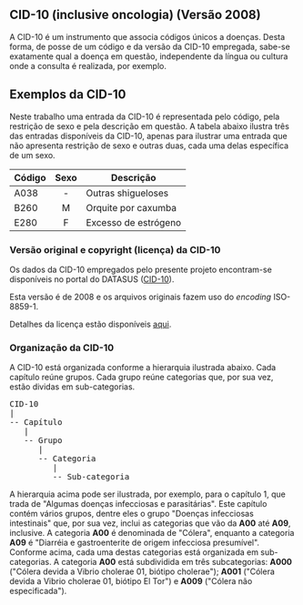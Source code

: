 ## CID-10 (inclusive oncologia) (Versão 2008)

A CID-10 é um instrumento que associa códigos
únicos a doenças. Desta forma, de posse de um código e da versão da CID-10
empregada, sabe-se exatamente qual a doença em questão, independente da
língua ou cultura onde a consulta é realizada, por exemplo.

## Exemplos da CID-10

Neste trabalho uma entrada da CID-10 é representada pelo código,
pela restrição de sexo e pela descrição em questão. A tabela abaixo ilustra
três das entradas disponíveis da CID-10, apenas para ilustrar uma entrada que
não apresenta restrição de sexo e outras duas, cada uma delas específica de um
sexo.

| Código | Sexo | Descrição            |
| ------ | :--: | -------------------- |
| A038   |  -   | Outras shigueloses   |
| B260   |  M   | Orquite por caxumba  |
| E280   |  F   | Excesso de estrógeno |

### Versão original e copyright (licença) da CID-10

Os dados da CID-10 empregados pelo presente projeto encontram-se disponíveis
no portal do DATASUS
([CID-10](http://www.datasus.gov.br/cid10/V2008/cid10.htm)).

Esta versão é de 2008 e os arquivos originais fazem uso do _encoding_
ISO-8859-1.

Detalhes da licença estão disponíveis
[aqui](http://www.datasus.gov.br/cid10/V2008/cid10.htm).

### Organização da CID-10

A CID-10 está organizada conforme a hierarquia ilustrada abaixo.
Cada capítulo reúne grupos. Cada grupo reúne categorias que,
por sua vez, estão dividas em sub-categorias.

<pre>
CID-10
|
-- Capítulo 
   |
   -- Grupo
      |
      -- Categoria
         |
         -- Sub-categoria
</pre>

A hierarquia acima pode ser ilustrada, por exemplo, para o capítulo 1,
que trada de "Algumas doenças infecciosas e parasitárias". Este capítulo contém vários grupos, dentre eles o grupo "Doenças infecciosas intestinais" que, por sua vez, inclui as categorias que vão da **A00** até **A09**, inclusive. A categoria **A00** é denominada de "Cólera", enquanto a categoria **A09** é "Diarréia e gastroenterite de origem infecciosa presumível". Conforme acima, cada uma destas categorias está organizada em sub-categorias. A categoria **A00** está subdividida
em três subcategorias: **A000** ("Cólera devida a Vibrio cholerae 01, biótipo
cholerae"); **A001** ("Cólera devida a Vibrio cholerae 01, biótipo El Tor") e
**A009** ("Cólera não especificada").
